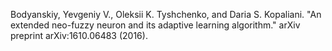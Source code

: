 Bodyanskiy, Yevgeniy V., Oleksii K. Tyshchenko, and Daria S. Kopaliani. "An extended neo-fuzzy neuron and its adaptive learning algorithm." arXiv preprint arXiv:1610.06483 (2016).
